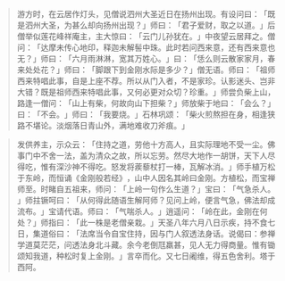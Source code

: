 
> 游方时，在云居作灯头，见僧说泗州大圣近日在扬州出现。有设问曰：​「既是泗州大圣，为甚么却向扬州出现？​」师曰：​「君子爱财，取之以道。​」后僧举似莲花峰祥庵主，主大惊曰：​「云门儿孙犹在。​」中夜望云居拜之。僧问：​「达摩未传心地印，释迦未解髻中珠。此时若问西来意，还有西来意也无？​」师曰：​「六月雨淋淋，宽其万姓心。​」曰：​「恁么则云散家家月，春来处处花？​」师曰：​「脚跟下到金刚水际是多少？​」僧无语。师曰：​「祖师西来特唱此事，自是上座不荐。所以从门入者，不是家珍。认影迷头、岂非大错？既是祖师西来特唱此事，又何必更对众切？珍重。​」师尝负柴上山，路逢一僧问：​「山上有柴，何故向山下担柴？​」师放柴于地曰：​「会么？​」曰：​「不会。​」师曰：​「我要烧。​」石林巩颂：​「柴火煎熬担在身，相逢狭路不堪论。淡烟落日青山外，满地难收刀斧痕。​」

> 发供养主，示众云：​「住持之道，劳他十方高人，且实际理地不受一尘。佛事门中不舍一法，盖为清众之故，所以忘劳。然尽大地作一胡饼，天下人尽得吃，惟有深沙神不得吃。怒发将蒺藜杖打一棒，瓦解冰消。​」师手植万松于东岭，而恒诵《金刚般若经》​，山中人因名其岭曰金刚。方植松，而宝禅师至。时睹自五祖来，师问：​「上岭一句作么生道？​」宝曰：​「气急杀人。​」师拄镢呵曰：​「从何得此随语生解阿师？见问上岭，便言气急，佛法却成流布。​」宝请代语。师曰：​「气喘杀人。​」逍遥问：​「岭在此，金刚在何处？​」师指曰：​「此一株是老僧亲栽。​」天圣八年六月八日示疾，持不食七日，集道俗曰：​「法席当令自宝住持，因与门人叙透法身话。说偈曰：参禅学道莫茫茫，问透法身北斗藏。余今老倒尫羸甚，见人无力得商量。惟有锄颂知我道，种松时复上金刚。​」言卒而化。又七日阇维，得五色舍利。塔于西阿。
